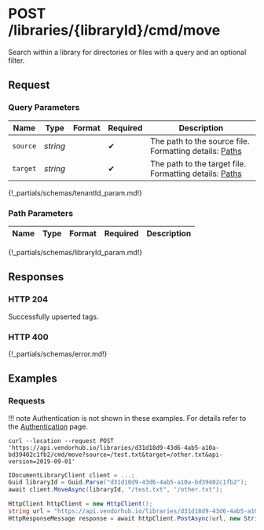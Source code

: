 # **POST**   /libraries/{libraryId}/cmd/move

Search within a library for directories or files with a query and an optional filter.

## Request

### Query Parameters

| Name     | Type     | Format | Required | Description                                                           |
| -------- | -------- | ------ | -------- | --------------------------------------------------------------------- |
| `source` | _string_ |        | ✔        | The path to the source file. Formatting details: [Paths](../paths.md) |
| `target` | _string_ |        | ✔        | The path to the target file. Formatting details: [Paths](../paths.md) |
{!_partials/schemas/tenantId_param.md!}

### Path Parameters

| Name | Type | Format | Required | Description |
| ---- | ---- | ------ | -------- | ----------- |
{!_partials/schemas/libraryId_param.md!}

## Responses

### HTTP 204

Successfully upserted tags.

### HTTP 400

{!_partials/schemas/error.md!}

## Examples

### Requests

!!! note
    Authentication is not shown in these examples. For details refer to the [Authentication](../auth.md) page.

```cURL tab=
curl --location --request POST 'https://api.vendorhub.io/libraries/d31d18d9-43d6-4ab5-a10a-bd39402c1fb2/cmd/move?source=/test.txt&target=/other.txt&api-version=2019-09-01'
```

```C# tab=
IDocumentLibraryClient client = ...;
Guid libraryId = Guid.Parse("d31d18d9-43d6-4ab5-a10a-bd39402c1fb2");
await client.MoveAsync(libraryId, "/test.txt", "/other.txt");
```

```C# tab='C# (Raw)'
HttpClient httpClient = new HttpClient();
string url = "https://api.vendorhub.io/libraries/d31d18d9-43d6-4ab5-a10a-bd39402c1fb2/cmd/move?source=/test.txt&target=other.txt&api-version=2019-09-01";
HttpResponseMessage response = await httpClient.PostAsync(url, new StringContent(string.Empty));
```

